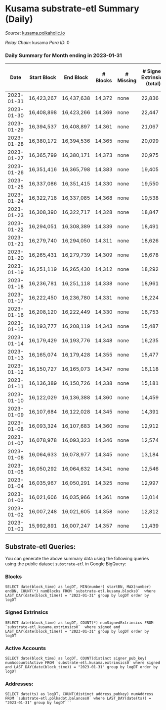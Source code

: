 # Kusama substrate-etl Summary (Daily)

_Source_: [kusama.polkaholic.io](https://kusama.polkaholic.io)

*Relay Chain*: kusama
*Para ID*: 0



### Daily Summary for Month ending in 2023-01-31


| Date | Start Block | End Block | # Blocks | # Missing | # Signed Extrinsics (total) | # Active Accounts | # Addresses with Balances | # Events | # Transfers | # XCM Transfers In | # XCM Transfers Out |
| ---- | ----------- | --------- | -------- | --------- | --------------------------- | ----------------- | ------------------------- | -------- | ----------- | ------------------ | ------------------- |
| 2023-01-31 | 16,423,267 | 16,437,638 | 14,372 | none  | 22,836 | 1,371 | 282,168 | 820,264 | 1,191 ($3,314,087) | 123 ($135,790) | 96 ($6,695,256) |
| 2023-01-30 | 16,408,898 | 16,423,266 | 14,369 | none  | 22,447 | 1,102 | 282,093 | 838,489 | 998 ($2,452,855) | 138 ($204,472) | 133 ($90,204.48) |
| 2023-01-29 | 16,394,537 | 16,408,897 | 14,361 | none  | 21,067 | 1,449 | 282,024 | 804,947 | 1,071 ($1,276,980) | 135 ($112,409) | 136 ($128,556) |
| 2023-01-28 | 16,380,172 | 16,394,536 | 14,365 | none  | 20,099 | 1,063 | 281,949 | 803,742 | 1,050 ($2,213,694) | 134 ($315,589) | 111 ($916,155) |
| 2023-01-27 | 16,365,799 | 16,380,171 | 14,373 | none  | 20,975 | 1,198 | 281,881 | 834,268 | 1,118 ($2,171,563) | 113 ($62,536.38) | 149 ($63,164.91) |
| 2023-01-26 | 16,351,416 | 16,365,798 | 14,383 | none  | 19,405 | 1,164 | 281,911 | 777,603 | 1,099 ($1,627,817) | 119 ($43,730.86) | 153 ($1,020,930) |
| 2023-01-25 | 16,337,086 | 16,351,415 | 14,330 | none  | 19,550 | 1,347 | 281,866 | 800,937 | 1,464 ($2,443,042) | 144 ($37,323.13) | 137 ($100,719) |
| 2023-01-24 | 16,322,718 | 16,337,085 | 14,368 | none  | 19,538 | 1,404 | 281,815 | 827,164 | 8,574 ($4,889,373) | 138 ($76,381.14) | 182 ($153,745) |
| 2023-01-23 | 16,308,390 | 16,322,717 | 14,328 | none  | 18,847 | 1,195 | 281,739 | 817,126 | 1,294 ($6,286,691) | 159 ($124,164) | 156 ($194,004) |
| 2023-01-22 | 16,294,051 | 16,308,389 | 14,339 | none  | 18,491 | 1,176 | 281,717 | 803,640 | 1,157 ($2,299,558) | 99 ($331,721) | 112 ($75,701.23) |
| 2023-01-21 | 16,279,740 | 16,294,050 | 14,311 | none  | 18,626 | 1,248 | 281,671 | 811,031 | 1,450 ($3,940,020) | 120 ($193,025) | 122 ($219,948) |
| 2023-01-20 | 16,265,431 | 16,279,739 | 14,309 | none  | 18,678 | 1,478 | 281,599 | 801,488 | 1,872 ($5,043,973) | 159 ($360,864) | 221 ($357,267) |
| 2023-01-19 | 16,251,119 | 16,265,430 | 14,312 | none  | 18,292 | 1,284 | 281,531 | 828,374 | 1,325 ($3,784,808) | 142 ($145,204) | 158 ($91,649.83) |
| 2023-01-18 | 16,236,781 | 16,251,118 | 14,338 | none  | 18,961 | 1,530 | 281,494 | 792,386 | 1,779 ($10,614,883) | 238 ($299,040) | 237 ($264,234) |
| 2023-01-17 | 16,222,450 | 16,236,780 | 14,331 | none  | 18,224 | 1,582 | 281,440 | 795,403 | 1,892 ($7,365,954) | 221 ($373,241) | 176 ($322,351) |
| 2023-01-16 | 16,208,120 | 16,222,449 | 14,330 | none  | 16,753 | 1,279 | 281,374 | 811,856 | 1,594 ($22,843,233) | 124 ($223,304) | 104 ($53,736.72) |
| 2023-01-15 | 16,193,777 | 16,208,119 | 14,343 | none  | 15,487 | 1,065 | 281,403 | 782,203 | 1,465 ($5,049,883) | 128 ($48,487.27) | 111 ($39,058.89) |
| 2023-01-14 | 16,179,429 | 16,193,776 | 14,348 | none  | 16,235 | 1,611 | 281,299 | 805,490 | 2,008 ($4,000,662) | 184 ($300,453) | 148 ($83,281.56) |
| 2023-01-13 | 16,165,074 | 16,179,428 | 14,355 | none  | 15,477 | 1,287 | 281,362 | 813,069 | 1,379 ($1,654,256) | 122 ($87,599.29) | 137 ($71,295.65) |
| 2023-01-12 | 16,150,727 | 16,165,073 | 14,347 | none  | 16,118 | 1,340 | 281,427 | 801,323 | 1,318 ($1,567,885) | 139 ($93,873.91) | 135 ($76,296.89) |
| 2023-01-11 | 16,136,389 | 16,150,726 | 14,338 | none  | 15,181 | 1,329 | 281,388 | 790,658 | 1,464 ($1,032,778) | 121 ($42,438.11) | 111 ($51,957.26) |
| 2023-01-10 | 16,122,029 | 16,136,388 | 14,360 | none  | 14,459 | 1,260 | 281,338 | 799,560 | 1,113 ($1,923,158) | 111 ($125,260) | 106 ($67,275.30) |
| 2023-01-09 | 16,107,684 | 16,122,028 | 14,345 | none  | 14,391 | 1,287 | 281,307 | 805,992 | 1,399 ($2,170,638) | 133 ($126,166) | 118 ($115,127) |
| 2023-01-08 | 16,093,324 | 16,107,683 | 14,360 | none  | 12,912 | 937 | 281,245 | 768,589 | 1,207 ($2,091,909) | 109 ($47,808.23) | 92 ($45,762.70) |
| 2023-01-07 | 16,078,978 | 16,093,323 | 14,346 | none  | 12,574 | 979 | 281,177 | 768,140 | 1,138 ($1,704,436) | 86 ($35,503.06) | 116 ($98,195.02) |
| 2023-01-06 | 16,064,633 | 16,078,977 | 14,345 | none  | 13,184 | 1,099 | 281,138 | 812,599 | 1,392 ($8,465,650) | 119 ($45,059.02) | 112 ($73,625.29) |
| 2023-01-05 | 16,050,292 | 16,064,632 | 14,341 | none  | 12,546 | 1,192 | 281,034 | 782,619 | 1,020 ($1,822,919) | 103 ($82,942.33) | 101 ($70,103.61) |
| 2023-01-04 | 16,035,967 | 16,050,291 | 14,325 | none  | 12,997 | 1,348 | 280,978 | 776,391 | 1,215 ($2,666,893) | 150 ($208,604) | 120 ($86,713.86) |
| 2023-01-03 | 16,021,606 | 16,035,966 | 14,361 | none  | 13,014 | 1,178 | 280,919 | 809,643 | 1,053 ($2,320,001) | 101 ($56,788.54) | 92 ($63,132.59) |
| 2023-01-02 | 16,007,248 | 16,021,605 | 14,358 | none  | 12,812 | 1,273 | 280,875 | 791,885 | 1,711 ($7,914,935) | 113 ($63,049.74) | 137 ($73,253.54) |
| 2023-01-01 | 15,992,891 | 16,007,247 | 14,357 | none  | 11,439 | 969 | 280,804 | 759,996 | 1,239 ($1,775,016) | 126 ($75,972.60) | 147 ($80,794.32) |

## Substrate-etl Queries:
You can generate the above summary data using the following queries using the public dataset `substrate-etl` in Google BigQuery:


### Blocks
```
SELECT date(block_time) as logDT, MIN(number) startBN, MAX(number) endBN, COUNT(*) numBlocks FROM `substrate-etl.kusama.blocks0`  where LAST_DAY(date(block_time)) = "2023-01-31" group by logDT order by logDT
```


### Signed Extrinsics
```
SELECT date(block_time) as logDT, COUNT(*) numSignedExtrinsics FROM `substrate-etl.kusama.extrinsics0`  where signed and LAST_DAY(date(block_time)) = "2023-01-31" group by logDT order by logDT
```


### Active Accounts
```
SELECT date(block_time) as logDT, COUNT(distinct signer_pub_key) numAccountsActive FROM `substrate-etl.kusama.extrinsics0` where signed and LAST_DAY(date(block_time)) = "2023-01-31" group by logDT order by logDT
```


### Addresses:
```
SELECT date(ts) as logDT, COUNT(distinct address_pubkey) numAddress FROM `substrate-etl.polkadot.balances0` where LAST_DAY(date(ts)) = "2023-01-31" group by logDT```

